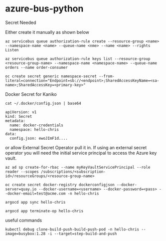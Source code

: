 # azure-bus-python
Secret Needed

Either create it manually as shown below
```
az servicebus queue authorization-rule create --resource-group <name> --namespace-name <name> --queue-name <nme> --name <name> --rights Listen
```
```
az servicebus queue authorization-rule keys list --resource-group <resource-group-name> --namespace-name <namespace-name> --queue-name orders --name order-consumer
```
```
oc create secret generic namespace-secret --from-literal=connection="Endpoint=sb://<endpoint>;SharedAccessKeyName=<sa-name>;SharedAccessKey=<primary-key>"
```
Docker Secret for Kaniko
```
cat ~/.docker/config.json | base64
```
```
apiVersion: v1
kind: Secret
metadata:
  name: docker-credentials
  namespace: hello-chris
data:
  config.json: ewoJImF1d....
```

or allow External Secret Operator pull it in.
If using an external secret operator you will need the initial service principal to access the Azure key vault.

```
az ad sp create-for-rbac --name myKeyVaultServicePrincipal --role reader --scopes /subscriptions/<subscription-id>/resourceGroups/<resource-group-name>
```

```
oc create secret docker-registry dockerconfigjson --docker-server=quay.io --docker-username=<username> --docker-password=<pass> --docker-email=test@acme.com -n hello-chris
```

```
argocd app sync hello-chris
```
```
argocd app terminate-op hello-chris
```
useful commands
```
kubectl debug clone-build-push-build-push-pod -n hello-chris --image=busybox:1.28 -i --target=step-build-and-push
```